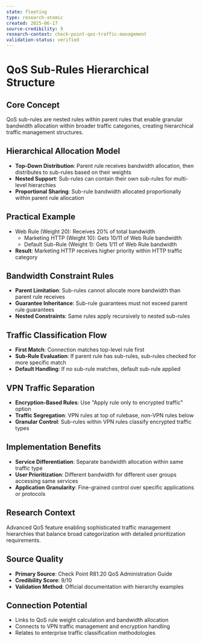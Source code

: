 ```yaml
---
state: fleeting
type: research-atomic
created: 2025-06-17
source-credibility: 9
research-context: check-point-qos-traffic-management
validation-status: verified
---
```


# QoS Sub-Rules Hierarchical Structure

## Core Concept
QoS sub-rules are nested rules within parent rules that enable granular bandwidth allocation within broader traffic categories, creating hierarchical traffic management structures.

## Hierarchical Allocation Model
- **Top-Down Distribution**: Parent rule receives bandwidth allocation, then distributes to sub-rules based on their weights
- **Nested Support**: Sub-rules can contain their own sub-rules for multi-level hierarchies
- **Proportional Sharing**: Sub-rule bandwidth allocated proportionally within parent rule allocation

## Practical Example
- Web Rule (Weight 20): Receives 20% of total bandwidth
  - Marketing HTTP (Weight 10): Gets 10/11 of Web Rule bandwidth  
  - Default Sub-Rule (Weight 1): Gets 1/11 of Web Rule bandwidth
- **Result**: Marketing HTTP receives higher priority within HTTP traffic category

## Bandwidth Constraint Rules
- **Parent Limitation**: Sub-rules cannot allocate more bandwidth than parent rule receives
- **Guarantee Inheritance**: Sub-rule guarantees must not exceed parent rule guarantees
- **Nested Constraints**: Same rules apply recursively to nested sub-rules

## Traffic Classification Flow
- **First Match**: Connection matches top-level rule first
- **Sub-Rule Evaluation**: If parent rule has sub-rules, sub-rules checked for more specific match
- **Default Handling**: If no sub-rule matches, default sub-rule applied

## VPN Traffic Separation
- **Encryption-Based Rules**: Use "Apply rule only to encrypted traffic" option
- **Traffic Segregation**: VPN rules at top of rulebase, non-VPN rules below
- **Granular Control**: Sub-rules within VPN rules classify encrypted traffic types

## Implementation Benefits
- **Service Differentiation**: Separate bandwidth allocation within same traffic type
- **User Prioritization**: Different bandwidth for different user groups accessing same services
- **Application Granularity**: Fine-grained control over specific applications or protocols

## Research Context
Advanced QoS feature enabling sophisticated traffic management hierarchies that balance broad categorization with detailed prioritization requirements.

## Source Quality
- **Primary Source**: Check Point R81.20 QoS Administration Guide
- **Credibility Score**: 9/10
- **Validation Method**: Official documentation with hierarchy examples

## Connection Potential
- Links to QoS rule weight calculation and bandwidth allocation
- Connects to VPN traffic management and encryption handling
- Relates to enterprise traffic classification methodologies